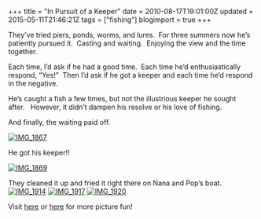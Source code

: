 +++
title = "In Pursuit of a Keeper"
date = 2010-08-17T19:01:00Z
updated = 2015-05-11T21:46:21Z
tags = ["fishing"]
blogimport = true 
+++

 They’ve tried piers, ponds, worms, and lures.&#160; For three summers now he’s patiently pursued it.&#160; Casting and waiting.&#160; Enjoying the view and the time together.&#160; 

Each time, I’d ask if he had a good time.&#160; Each time he’d enthusiastically respond, “Yes!”&#160; Then I’d ask if he got a keeper and each time he’d respond in the negative.&#160; 

He’s caught a fish a few times, but not the illustrious keeper he sought after.&#160;&#160; However, it didn’t dampen his resolve or his love of fishing.

And finally, the waiting paid off.

[![IMG_1867](https://latc.s3.amazonaws.com/wp-content/uploads/2010/08/IMG_1867.jpg "IMG_1867")](https://latc.s3.amazonaws.com/wp-content/uploads/2010/08/IMG_1867.jpg)

He got his keeper!!

[![IMG_1869](https://latc.s3.amazonaws.com/wp-content/uploads/2010/08/IMG_1869.jpg "IMG_1869")](https://latc.s3.amazonaws.com/wp-content/uploads/2010/08/IMG_1869.jpg)

They cleaned it up and fried it right there on Nana and Pop’s boat. [![IMG_1914](https://latc.s3.amazonaws.com/wp-content/uploads/2010/08/IMG_1914.jpg "IMG_1914")](https://latc.s3.amazonaws.com/wp-content/uploads/2010/08/IMG_1914.jpg) [![IMG_1917](https://latc.s3.amazonaws.com/wp-content/uploads/2010/08/IMG_1917.jpg "IMG_1917")](https://latc.s3.amazonaws.com/wp-content/uploads/2010/08/IMG_1917.jpg) [![IMG_1920](https://latc.s3.amazonaws.com/wp-content/uploads/2010/08/IMG_1920.jpg "IMG_1920")](https://latc.s3.amazonaws.com/wp-content/uploads/2010/08/IMG_1920.jpg) 

Visit [here](http://www.sevenclowncircus.com) or [here](http://www.5minutesformom.com) for more picture fun!
